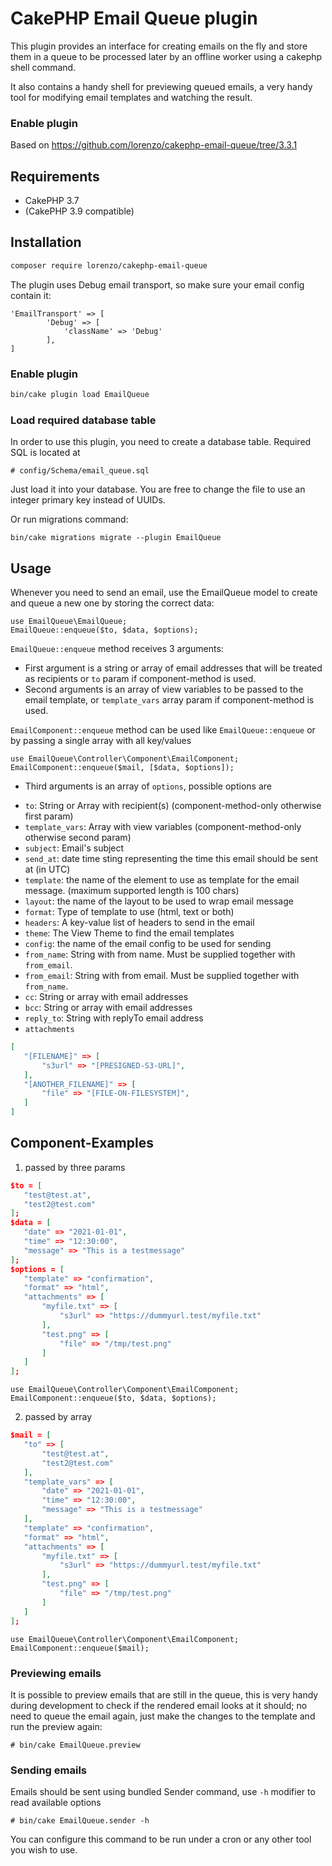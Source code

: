 # CakePHP Email Queue plugin #

This plugin provides an interface for creating emails on the fly and
store them in a queue to be processed later by an offline worker using a
cakephp shell command.

It also contains a handy shell for previewing queued emails, a very handy tool for modifying
email templates and watching the result.

### Enable plugin

Based on https://github.com/lorenzo/cakephp-email-queue/tree/3.3.1

## Requirements ##

* CakePHP 3.7
* (CakePHP 3.9 compatible)

## Installation ##

```sh
composer require lorenzo/cakephp-email-queue
```

The plugin uses Debug email transport, so make sure your email config contain it:

```
'EmailTransport' => [
        'Debug' => [
            'className' => 'Debug'
        ],
]
```

### Enable plugin

```sh
bin/cake plugin load EmailQueue
```

### Load required database table

In order to use this plugin, you need to create a database table.
Required SQL is located at

	# config/Schema/email_queue.sql

Just load it into your database. You are free to change the file to use an integer primary
key instead of UUIDs.

Or run migrations command:

    bin/cake migrations migrate --plugin EmailQueue

## Usage

Whenever you need to send an email, use the EmailQueue model to create
and queue a new one by storing the correct data:

    use EmailQueue\EmailQueue;
    EmailQueue::enqueue($to, $data, $options);

`EmailQueue::enqueue` method receives 3 arguments:

- First argument is a string or array of email addresses that will be treated as recipients or `to` param if component-method is used.
- Second arguments is an array of view variables to be passed to the
  email template, or `template_vars` array param if component-method is used.
  
`EmailComponent::enqueue` method can be used like `EmailQueue::enqueue` or by passing a single array with all key/values

    use EmailQueue\Controller\Component\EmailComponent;
    EmailComponent::enqueue($mail, [$data, $options]);

- Third arguments is an array of `options`, possible options are

 * `to`: String or Array with recipient(s) (component-method-only otherwise first param)
 * `template_vars`: Array with view variables (component-method-only otherwise second param)
 * `subject`: Email's subject
 * `send_at`: date time sting representing the time this email should be sent at (in UTC)
 * `template`:  the name of the element to use as template for the email message. (maximum supported length is 100 chars)
 * `layout`: the name of the layout to be used to wrap email message
 * `format`: Type of template to use (html, text or both)
 * `headers`: A key-value list of headers to send in the email
 * `theme`: The View Theme to find the email templates
 * `config`: the name of the email config to be used for sending
 * `from_name`: String with from name. Must be supplied together with `from_email`.
 * `from_email`: String with from email. Must be supplied together with `from_name`.
 * `cc`: String or array with email addresses
 * `bcc`: String or array with email addresses
 * `reply_to`: String with replyTo email address
 * `attachments` 
 ```json
[
    "[FILENAME]" => [
        "s3url" => "[PRESIGNED-S3-URL]",
    ],
    "[ANOTHER_FILENAME]" => [
        "file" => "[FILE-ON-FILESYSTEM]",
    ]
]
```

## Component-Examples

1. passed by three params

 ```json
$to = [
    "test@test.at",
    "test2@test.com"
];
$data = [
    "date" => "2021-01-01",
    "time" => "12:30:00",
    "message" => "This is a testmessage"
];
$options = [
    "template" => "confirmation",
    "format" => "html",
    "attachments" => [
        "myfile.txt" => [
            "s3url" => "https://dummyurl.test/myfile.txt"
        ],
        "test.png" => [
            "file" => "/tmp/test.png"
        ]
    ]
];

```

    use EmailQueue\Controller\Component\EmailComponent;
    EmailComponent::enqueue($to, $data, $options);

2. passed by array

 ```json
$mail = [
    "to" => [
        "test@test.at",
        "test2@test.com"
    ],
    "template_vars" => [
        "date" => "2021-01-01",
        "time" => "12:30:00",
        "message" => "This is a testmessage"
    ],
    "template" => "confirmation",
    "format" => "html",
    "attachments" => [
        "myfile.txt" => [
            "s3url" => "https://dummyurl.test/myfile.txt"
        ],
        "test.png" => [
            "file" => "/tmp/test.png"
        ]
    ]
];

```


    use EmailQueue\Controller\Component\EmailComponent;
    EmailComponent::enqueue($mail);


### Previewing emails

It is possible to preview emails that are still in the queue, this is very handy during development to check if the rendered
email looks at it should; no need to queue the email again, just make the changes to the template and run the preview again:

	# bin/cake EmailQueue.preview

### Sending emails

Emails should be sent using bundled Sender command, use `-h` modifier to
read available options

	# bin/cake EmailQueue.sender -h

You can configure this command to be run under a cron or any other tool
you wish to use.